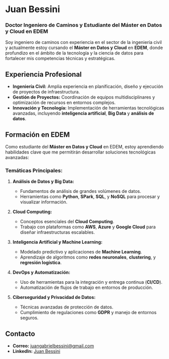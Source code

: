 # Juan Bessini
### Doctor Ingeniero de Caminos y Estudiante del Máster en Datos y Cloud en EDEM

Soy ingeniero de caminos con experiencia en el sector de la ingeniería civil y actualmente estoy cursando el **Máster en Datos y Cloud** en **EDEM**, donde profundizo en el ámbito de la tecnología y la ciencia de datos para fortalecer mis competencias técnicas y estratégicas.

## Experiencia Profesional
- **Ingeniería Civil:** Amplia experiencia en planificación, diseño y ejecución de proyectos de infraestructura.
- **Gestión de Proyectos:** Coordinación de equipos multidisciplinares y optimización de recursos en entornos complejos.
- **Innovación y Tecnología:** Implementación de herramientas tecnológicas avanzadas, incluyendo **inteligencia artificial**, **Big Data** y **análisis de datos**.

## Formación en EDEM
Como estudiante del **Máster en Datos y Cloud** en EDEM, estoy aprendiendo habilidades clave que me permitirán desarrollar soluciones tecnológicas avanzadas:

### Temáticas Principales:
1. **Análisis de Datos y Big Data:**
   - Fundamentos de análisis de grandes volúmenes de datos.
   - Herramientas como **Python**, **SPark**, **SQL**, y **NoSQL** para procesar y visualizar información.

2. **Cloud Computing:**
   - Conceptos esenciales del **Cloud Computing**.
   - Trabajo con plataformas como **AWS**, **Azure** y **Google Cloud** para diseñar infraestructuras escalables.

3. **Inteligencia Artificial y Machine Learning:**
   - Modelado predictivo y aplicaciones de **Machine Learning**.
   - Aprendizaje de algoritmos como **redes neuronales**, **clustering**, y **regresión logística**.

4. **DevOps y Automatización:**
   - Uso de herramientas para la integración y entrega continua (**CI/CD**).
   - Automatización de flujos de trabajo en entornos de producción.

5. **Ciberseguridad y Privacidad de Datos:**
   - Técnicas avanzadas de protección de datos.
   - Cumplimiento de regulaciones como **GDPR** y manejo de entornos seguros.

## Contacto
- **Correo:** juangabrielbessini@gmail.com
- **LinkedIn:** [Juan Bessini](www.linkedin.com/in/jbessini)
